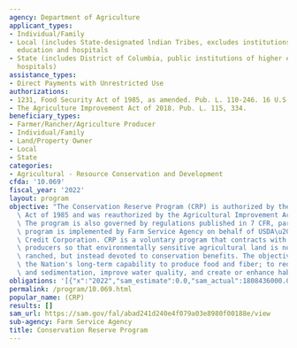 ```yaml
---
agency: Department of Agriculture
applicant_types:
- Individual/Family
- Local (includes State-designated lndian Tribes, excludes institutions of higher
  education and hospitals
- State (includes District of Columbia, public institutions of higher education and
  hospitals)
assistance_types:
- Direct Payments with Unrestricted Use
authorizations:
- 1231, Food Security Act of 1985, as amended. Pub. L. 110-246. 16 U.S.C. &sect; 16.
- The Agriculture Improvement Act of 2018. Pub. L. 115, 334.
beneficiary_types:
- Farmer/Rancher/Agriculture Producer
- Individual/Family
- Land/Property Owner
- Local
- State
categories:
- Agricultural - Resource Conservation and Development
cfda: '10.069'
fiscal_year: '2022'
layout: program
objective: "The Conservation Reserve Program (CRP) is authorized by the Food Security\
  \ Act of 1985 and was reauthorized by the Agricultural Improvement Act of 2018.\
  \ The program is also governed by regulations published in 7 CFR, part 1410. The\
  \ program is implemented by Farm Service Agency on behalf of USDA\u2019s Commodity\
  \ Credit Corporation. CRP is a voluntary program that contracts with agricultural\
  \ producers so that environmentally sensitive agricultural land is not farmed or\
  \ ranched, but instead devoted to conservation benefits. The objective is to protect\
  \ the Nation's long-term capability to produce food and fiber; to reduce soil erosion\
  \ and sedimentation, improve water quality, and create or enhance habitat for wildlife."
obligations: '[{"x":"2022","sam_estimate":0.0,"sam_actual":1808436000.0,"usa_spending_actual":1810460642.91},{"x":"2023","sam_estimate":2173925000.0,"sam_actual":0.0,"usa_spending_actual":1710091776.35},{"x":"2024","sam_estimate":2254231000.0,"sam_actual":0.0,"usa_spending_actual":0.0}]'
permalink: /program/10.069.html
popular_name: (CRP)
results: []
sam_url: https://sam.gov/fal/abad241d240e4f079a03e8980f00188e/view
sub-agency: Farm Service Agency
title: Conservation Reserve Program
---
```

